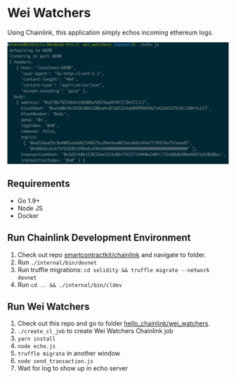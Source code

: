 # Wei Watchers

Using Chainlink, this application simply echos incoming ethereum logs.

![Log Echo Server](screenshot.jpg?raw=true "Log Echo Server")

## Requirements

- Go 1.9+
- Node JS
- Docker

## Run Chainlink Development Environment

1. Check out repo [smartcontractkit/chainlink](https://github.com/smartcontractkit/chainlink) and navigate to folder.
2. Run `./internal/bin/devnet`
3. Run truffle migrations: `cd solidity && truffle migrate --network devnet`
4. Run `cd .. && ./internal/bin/cldev`

## Run Wei Watchers

1. Check out this repo and go to folder [hello_chainlink/wei_watchers](https://github.com/smartcontractkit/hello_chainlink/tree/master/wei_watchers).
2. `./create_cl_job` to create Wei Watchers Chainlink job
3. `yarn install`
4. `node echo.js`
5. `truffle migrate` in another window
6. `node send_transaction.js`
7. Wait for log to show up in echo server
